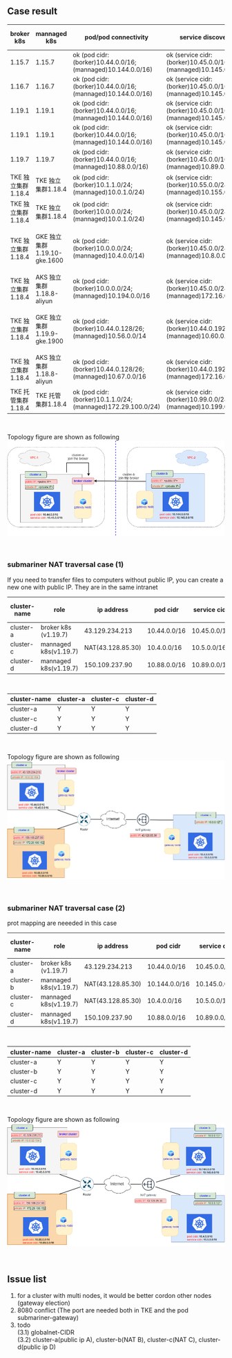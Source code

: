 
## Case result

|     broker k8s     |         mannaged k8s          |                     pod/pod connectivity                     |                        service discovery                         |         CNI version       |  deployment mode | kube-proxy mode |        note       |
|   -------------    |         -------------         |                         -------------                        |                          -------------                           |        -------------      |   -------------  |  -------------  |    -------------  |
|      1.15.7        |            1.15.7             | ok (pod cidr: (borker)10.44.0.0/16; (mannaged)10.144.0.0/16) | ok (service cidr: (borker)10.45.0.0/16; (mannaged)10.145.0.0/16) |       flannel v0.14.0     |    On-Premise    |    iptables     | subctl v0.6.0-dev |
|      1.16.7        |            1.16.7             | ok (pod cidr: (borker)10.44.0.0/16; (mannaged)10.144.0.0/16) | ok (service cidr: (borker)10.45.0.0/16; (mannaged)10.145.0.0/16) |      calicoctl v3.18.4    |    On-Premise    |    iptables     | subctl v0.9.0-dev |
|      1.19.1        |            1.19.1             | ok (pod cidr: (borker)10.44.0.0/16; (mannaged)10.144.0.0/16) | ok (service cidr: (borker)10.45.0.0/16; (mannaged)10.145.0.0/16) |      calicoctl v3.18.4    |    On-Premise    |      ipvs       | subctl v0.9.0 |
|      1.19.1        |            1.19.1             | ok (pod cidr: (borker)10.44.0.0/16; (mannaged)10.144.0.0/16) | ok (service cidr: (borker)10.45.0.0/16; (mannaged)10.145.0.0/16) |      calicoctl v3.18.4    |    On-Premise    |    iptables     | subctl v0.9.0 |
|      1.19.7        |            1.19.7             | ok (pod cidr: (borker)10.44.0.0/16; (mannaged)10.88.0.0/16)  | ok (service cidr: (borker)10.45.0.0/16; (mannaged)10.89.0.0/16   |       flannel v0.14.0     |    On-Premise    |    iptables     | subctl v0.9.0 |
| TKE 独立集群1.18.4 |       TKE 独立集群1.18.4      | ok (pod cidr: (borker)10.1.1.0/24;  (mannaged)10.0.1.0/24)   | ok (service cidr: (borker)10.55.0.0/24; (mannaged)10.155.0.0/24) |           VPC-CNI         |       Cloud      |      ipvs       | subctl v0.9.0 |
| TKE 独立集群1.18.4 |       TKE 独立集群1.18.4      | ok (pod cidr: (borker)10.0.0.0/24;  (mannaged)10.0.1.0/24)   | ok (service cidr: (borker)10.45.0.0/24; (mannaged)10.145.0.0/24) |           VPC-CNI         |       Cloud      |    iptables     | subctl v0.9.0 |
| TKE 独立集群1.18.4 |  GKE 独立集群1.19.10-gke.1600 | ok (pod cidr: (borker)10.0.0.0/24;  (mannaged)10.4.0.0/14)   | ok (service cidr: (borker)10.45.0.0/24; (mannaged)10.8.0.0/20)   | VPC-CNI; VPC-native traffic routing | Cloud  |    iptables     | subctl v0.9.0 |
| TKE 独立集群1.18.4 |   AKS 独立集群1.18.8-aliyun   | ok (pod cidr: (borker)10.0.0.0/24;  (mannaged)10.194.0.0/16  | ok (service cidr: (borker)10.45.0.0/24; (mannaged)172.16.0.0/16  |      VPC-CNI; flannel     |       Cloud      |    iptables     | (borker)subctl v0.9.0; (mannaged)v0.9.1 |
| TKE 独立集群1.18.4 |  GKE 独立集群1.19.9-gke.1900  | ok (pod cidr: (borker)10.44.0.128/26;(mannaged)10.56.0.0/14  | ok (service cidr: (borker)10.44.0.192/26;(mannaged)10.60.0.0/20  |Global Router; VPC-native traffic routing |Cloud|  iptables     | subctl v0.9.1 |
| TKE 独立集群1.18.4 |   AKS 独立集群1.18.8-aliyun   | ok (pod cidr: (borker)10.44.0.128/26;(mannaged)10.67.0.0/16  | ok (service cidr: (borker)10.44.0.192/26;(mannaged)172.16.0.0/16 | Global Router; flannel    |       Cloud      |    iptables     | subctl v0.9.1 |
| TKE 托管集群1.18.4 |       TKE 托管集群1.18.4      | ok (pod cidr: (borker)10.1.1.0/24; (mannaged)172.29.100.0/24)| ok (service cidr: (borker)10.99.0.0/24; (mannaged)10.199.0.0/24  |           VPC-CNI         |       Cloud      |    iptables     | subctl v0.9.0 |

<br>

Topology figure are shown as following
<br>
![avatar](./myfigure/two-clusters.png)

<br>

### submariner NAT traversal case (1)
If you need to transfer files to computers without public IP, 
you can create a new one with public IP. They are in the same intranet
<br>

|    cluster-name    |           role           |        ip address        |         pod cidr         |        service cidr        |         CNI version       |  deployment mode  | kube-proxy mode |        note        |
|   -------------    |      -------------       |      -------------       |       -------------      |        -------------       |        -------------      |   -------------   |  -------------  |    -------------   |
|     cluster-a      |   broker k8s (v1.19.7)   |      43.129.234.213      |       10.44.0.0/16       |        10.45.0.0/16        |       flannel v0.14.0     |    On-Premise     |    iptables     |    subctl v0.9.0   |
|     cluster-c      |  mannaged k8s(v1.19.7)   |     NAT(43.128.85.30)    |       10.4.0.0/16        |         10.5.0.0/16        |       flannel v0.14.0     |    On-Premise     |    iptables     |    subctl v0.9.0   |
|     cluster-d      |  mannaged k8s(v1.19.7)   |      150.109.237.90      |       10.88.0.0/16       |        10.89.0.0/16        |       flannel v0.14.0     |    On-Premise     |    iptables     |    subctl v0.9.0   |

<br>

|    cluster-name    |         cluster-a         |        cluster-c         |         cluster-d         |
|   -------------    |       -------------       |      -------------       |       -------------       |
|     cluster-a      |             Y             |            Y             |             Y             |
|     cluster-c      |             Y             |            Y             |             Y             |
|     cluster-d      |             Y             |            Y             |             Y             |

<br>

Topology figure are shown as following
<br>
![avatar](./myfigure/NAT穿透例1.png)

<br>

### submariner NAT traversal case (2)
prot mapping are neeeded in this case 
<br>

|    cluster-name    |           role           |        ip address        |         pod cidr         |        service cidr        |         CNI version       |  deployment mode  | kube-proxy mode |        note        |
|   -------------    |      -------------       |      -------------       |       -------------      |        -------------       |        -------------      |   -------------   |  -------------  |    -------------   |
|     cluster-a      |   broker k8s (v1.19.7)   |      43.129.234.213      |       10.44.0.0/16       |        10.45.0.0/16        |       flannel v0.14.0     |    On-Premise     |    iptables     |    subctl v0.9.1   |
|     cluster-b      |  mannaged k8s(v1.19.7)   |     NAT(43.128.85.30)    |       10.144.0.0/16      |        10.145.0.0/16       |       flannel v0.14.0     |    On-Premise     |    iptables     |    subctl v0.9.1   |
|     cluster-c      |  mannaged k8s(v1.19.7)   |     NAT(43.128.85.30)    |       10.4.0.0/16        |         10.5.0.0/16        |       flannel v0.14.0     |    On-Premise     |    iptables     |    subctl v0.9.1   |
|     cluster-d      |  mannaged k8s(v1.19.7)   |      150.109.237.90      |       10.88.0.0/16       |        10.89.0.0/16        |       flannel v0.14.0     |    On-Premise     |    iptables     |    subctl v0.9.1   |

<br>

|    cluster-name    |         cluster-a         |        cluster-b         |        cluster-c         |         cluster-d         |
|   -------------    |       -------------       |      -------------       |      -------------       |       -------------       |
|     cluster-a      |             Y             |            Y             |            Y             |             Y             |
|     cluster-b      |             Y             |            Y             |            Y             |             Y             |
|     cluster-c      |             Y             |            Y             |            Y             |             Y             |
|     cluster-d      |             Y             |            Y             |            Y             |             Y             |

<br>

Topology figure are shown as following
<br>
![avatar](./myfigure/NAT穿透例2.png)

<br>

## Issue list

1. for a cluster with multi nodes, it would be better cordon other nodes (gateway election)
2. 8080 conflict (The port are needed both in TKE and the pod submariner-gateway)
3. todo
	<br>
	(3.1) globalnet-CIDR
	<br>
	(3.2) cluster-a(public ip A), cluster-b(NAT B), cluster-c(NAT C), cluster-d(public ip D)
